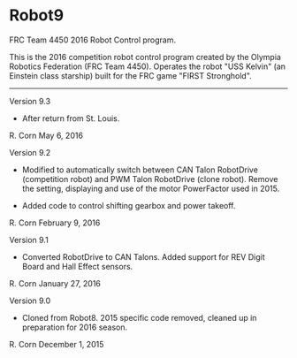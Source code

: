 # Robot9
FRC Team 4450 2016 Robot Control program.

This is the 2016 competition robot control program created by the Olympia Robotics Federation (FRC Team 4450).
Operates the robot "USS Kelvin" (an Einstein class starship) built for the FRC game "FIRST Stronghold".
**************************************************************************************************************
Version 9.3

*	After return from St. Louis.

R. Corn
May 6, 2016

Version 9.2

*	Modified to automatically switch between CAN Talon RobotDrive (competition robot) and PWM Talon RobotDrive
	(clone robot). Remove the setting, displaying and use of the motor PowerFactor used in 2015.

*	Added code to control shifting gearbox and power takeoff.

R. Corn
February 9, 2016
	
Version 9.1

*	 Converted RobotDrive to CAN Talons. Added support for REV Digit Board and Hall Effect sensors.

R. Corn
January 27, 2016

Version 9.0

*    Cloned from Robot8. 2015 specific code removed, cleaned up in preparation for 2016 season.

R. Corn
December 1, 2015
